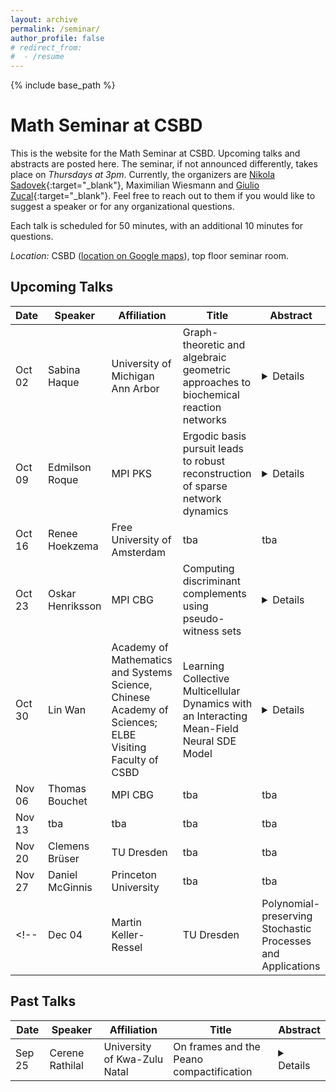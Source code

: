 ```yaml
---
layout: archive
permalink: /seminar/
author_profile: false
# redirect_from:
#  - /resume
---
```


{% include base_path %}

Math Seminar at CSBD
======

This is the website for the Math Seminar at CSBD. Upcoming talks and abstracts are posted here. The seminar, if not announced differently, takes place on *Thursdays at 3pm*. Currently, the organizers are [Nikola Sadovek](https://sites.google.com/view/nikola-sadovek){:target="_blank"}, Maximilian Wiesmann and [Giulio Zucal](https://sites.google.com/view/giulio-zucal/home-page){:target="_blank"}. Feel free to reach out to them if you would like to suggest a speaker or for any organizational questions.

Each talk is scheduled for 50 minutes, with an additional 10 minutes for questions.

*Location:* CSBD ([location on Google maps](https://maps.app.goo.gl/fs93agptKavkdyiG8)), top floor seminar room.


## Upcoming Talks 

| Date | Speaker | Affiliation | Title | Abstract |
| ---- | ------- | ----- | ----- | -------- | 
| Oct 02 | Sabina Haque | University of Michigan Ann Arbor| Graph-theoretic and algebraic geometric approaches to biochemical reaction networks | <details> Under mass-action kinetics, systems of biochemical reactions are modeled by chemical reaction networks (CRNs), a class of graphs that gives rise to polynomial dynamical systems. Approaches in this field include chemical reaction network theory and the more recent linear framework. In this talk, I will focus primarily on the linear framework, a graph-theoretic approach to timescale separation in biochemical systems. I will discuss a graph-theoretic construction within the framework that mimics what would happen if a single parameter in a graph is taken to infinity, producing what we call an asymptotic graph. I consider how properties of the asymptotic graph, such as its steady states, serve as an appropriate representation for a linear framework graph in this limit. I also speculate on some extensions of this construction beyond the scope of the linear framework to parameter identifiability and the steady state varieties of CRNs, suggesting areas for future work at the intersection of graph theory, algebraic geometry, and dynamical systems. </details> |
| Oct 09 | Edmilson Roque | MPI PKS | Ergodic basis pursuit leads to robust reconstruction of sparse network dynamics | <details> Networks of coupled dynamical systems are successful models in diverse fields of science, ranging from physics to neuroscience. The network interaction structure impacts the dynamics; in fact, many malfunctions are associated with disorders in the network structure. Yet, typically, we cannot measure the interaction structure; we only have access to multivariate time series of nodes’ states. This led to considerable effort in reconstructing the network from multivariate data. This reconstruction problem is ill-posed for large networks, leading to the reconstruction of false network structures. In this talk, I will present an approach that uses the network dynamics’ statistical properties to ensure the exact reconstruction of weakly coupled sparse networks. Moreover, this approach exhibits robustness against noise. I will illustrate its reconstruction power using experimental multivariate time series data obtained from optoelectronic networks. </details> |
| Oct 16 | Renee Hoekzema | Free University of Amsterdam | tba | tba |
| Oct 23 | Oskar Henriksson | MPI CBG | Computing discriminant complements using pseudo-witness sets | <details> A key object for understanding a parametrized polynomial system is the discriminant variety, which divides the parameter space into regions of constant qualitative and quantitative properties of the solution sets. However, a common challenge in the study of discriminant varieties is that many methods rely on having access to explicit equations, which in general requires solving a costly implicitization problem. In this work, we present a new approach for finding sample points in all connected components of the complement of discriminant varieties, which combines the recent HypersurfaceRegions.jl package with the framework of pseudo-witness sets in a way that allows us to circumvent the need for symbolic elimination. This is joint work in progress with Paul Breiding, John Cobb, Aviva Englander, Nayda Farnsworth, Jon Hauenstein, David Johnson, Jordy Garcia, and Deepak Mundayur. </details> |
| Oct 30 | Lin Wan | Academy of Mathematics and Systems Science, Chinese Academy of Sciences; ELBE Visiting Faculty of CSBD | Learning Collective Multicellular Dynamics with an Interacting Mean-Field Neural SDE Model | <details> The advent of temporal single-cell RNA sequencing (scRNA-seq) data has enabled in-depth investigation of dynamic processes in heterogeneous multicellular systems. Despite remarkable advancements in computational methods for modeling cellular dynamics, integrating cell-cell interactions (CCIs) into these models remains a major challenge. This is particularly true when dealing with high-dimensional gene expression profiles from large populations of interacting cells, where the intricate interplay between cells can be obscured by data complexity. In this talk, I will present our recent work on a neural interacting mean-field stochastic differential equation (SDE) framework for temporal scRNA-seq data. Our approach combines mean-field modeling with neural networks to learn the dynamics of large, interacting cell populations directly from data. It enables the reconstruction of intrinsic cell population trajectories and the systematic characterization of CCIs. Notably, the model uncovers biologically interpretable, non-reciprocal interaction patterns and offers a principled way to study complex, non-equilibrium multicellular systems. </details> |
| Nov 06 | Thomas Bouchet | MPI CBG | tba | tba |
| Nov 13 | tba | tba | tba | tba |
| Nov 20 | Clemens Brüser | TU Dresden | tba | tba |
| Nov 27 | Daniel McGinnis | Princeton University | tba | tba |
<!-- | Dec 04 | Martin Keller-Ressel | TU Dresden | Polynomial-preserving Stochastic Processes and Applications | tba | -->


## Past Talks


| Date | Speaker | Affiliation | Title | Abstract |
| ---- | ------- | ----- | ----- | -------- | 
| Sep 25 | Cerene Rathilal | University of Kwa-Zulu Natal | On frames and the Peano compactification | <details> This talk will provide an introduction to pointfree topology and have a focus on some recent work on compactifications of frames. In [Curtis (1980): Hyperspaces of Noncompact Metric Spaces], Curtis introduced the concept of a locally non-separating remainder in order to study the hyperspace of a non-compact space $X$. Using the property of a locally non-separating remainder, Curtis established the conditions under which a Peano compactification of a connected space $X$ would exist. In this talk, we will present the analog of the concept of locally non-separating sets, in frames. We will discuss properties of sublocales, after which we define a locally non-separating sublocale and conclude by providing a generalisation for a special case of Curtis’s result. </details> |